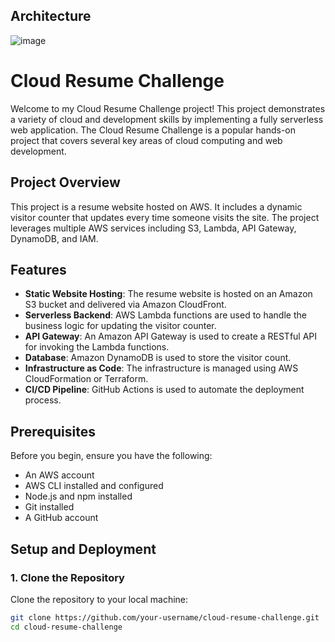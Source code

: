 ## Architecture

![image](https://github.com/user-attachments/assets/b7578d43-a3dc-4a75-aa8c-d731797fdce5)
# Cloud Resume Challenge

Welcome to my Cloud Resume Challenge project! This project demonstrates a variety of cloud and development skills by implementing a fully serverless web application. The Cloud Resume Challenge is a popular hands-on project that covers several key areas of cloud computing and web development.

## Project Overview

This project is a resume website hosted on AWS. It includes a dynamic visitor counter that updates every time someone visits the site. The project leverages multiple AWS services including S3, Lambda, API Gateway, DynamoDB, and IAM.

## Features

- **Static Website Hosting**: The resume website is hosted on an Amazon S3 bucket and delivered via Amazon CloudFront.
- **Serverless Backend**: AWS Lambda functions are used to handle the business logic for updating the visitor counter.
- **API Gateway**: An Amazon API Gateway is used to create a RESTful API for invoking the Lambda functions.
- **Database**: Amazon DynamoDB is used to store the visitor count.
- **Infrastructure as Code**: The infrastructure is managed using AWS CloudFormation or Terraform.
- **CI/CD Pipeline**: GitHub Actions is used to automate the deployment process.


## Prerequisites

Before you begin, ensure you have the following:

- An AWS account
- AWS CLI installed and configured
- Node.js and npm installed
- Git installed
- A GitHub account

## Setup and Deployment

### 1. Clone the Repository

Clone the repository to your local machine:

```sh
git clone https://github.com/your-username/cloud-resume-challenge.git
cd cloud-resume-challenge
